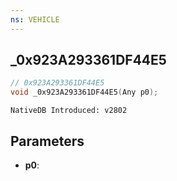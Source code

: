 ```yaml
---
ns: VEHICLE 
---
```


## _0x923A293361DF44E5

```c
// 0x923A293361DF44E5 
void _0x923A293361DF44E5(Any p0);
```

```
NativeDB Introduced: v2802
```

## Parameters
* **p0**:
